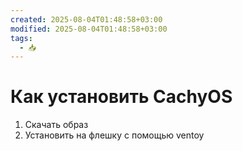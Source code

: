 ```yaml
---
created: 2025-08-04T01:48:58+03:00
modified: 2025-08-04T01:48:58+03:00
tags:
  - 📥
---
```


# Как установить CachyOS

 1. Скачать образ
 2. Установить на флешку с помощью ventoy
